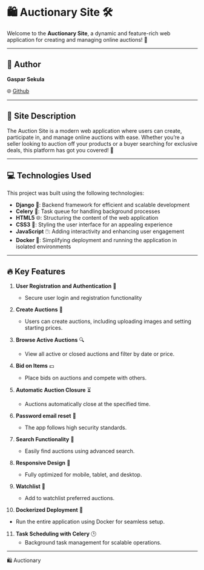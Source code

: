 # 🛍️ Auctionary Site 🛠️  
Welcome to the **Auctionary Site**, a dynamic and feature-rich web application for creating and managing online auctions! 🎉  

---

## 👤 **Author**  
**Gaspar Sekula**  

🌐 [Github](https://github.com/GasparSekula)  

---

## 🌟 **Site Description**  
The Auction Site is a modern web application where users can create, participate in, and manage online auctions with ease. Whether you’re a seller looking to auction off your products or a buyer searching for exclusive deals, this platform has got you covered! 🚀  

---

## 💻 **Technologies Used**  
This project was built using the following technologies:  
- **Django** 🐍: Backend framework for efficient and scalable development  
- **Celery** 🥬: Task queue for handling background processes  
- **HTML5** 🌐: Structuring the content of the web application  
- **CSS3** 🎨: Styling the user interface for an appealing experience  
- **JavaScript** 🖱️: Adding interactivity and enhancing user engagement  
- **Docker** 🐳: Simplifying deployment and running the application in isolated environments  

---

## 🔥 **Key Features**  

1. **User Registration and Authentication** 🔐  
   - Secure user login and registration functionality  

2. **Create Auctions** 📝  
   - Users can create auctions, including uploading images and setting starting prices.  

3. **Browse Active Auctions** 🔍  
   - View all active or closed auctions and filter by date or price.

4. **Bid on Items** 💵  
   - Place bids on auctions and compete with others.
     
5. **Automatic Auction Closure** ⏳  
   - Auctions automatically close at the specified time.

6. **Password email reset** 📧  
   - The app follows high security standards. 

7. **Search Functionality** 🔎  
   - Easily find auctions using advanced search.

8. **Responsive Design** 📱  
   - Fully optimized for mobile, tablet, and desktop.

9. **Watchlist** 📝
   - Add to watchlist preferred auctions.

11. **Dockerized Deployment** 🐳  
   - Run the entire application using Docker for seamless setup.  

11. **Task Scheduling with Celery** 🕒  
    - Background task management for scalable operations. 

---
🛍️ Auctionary


